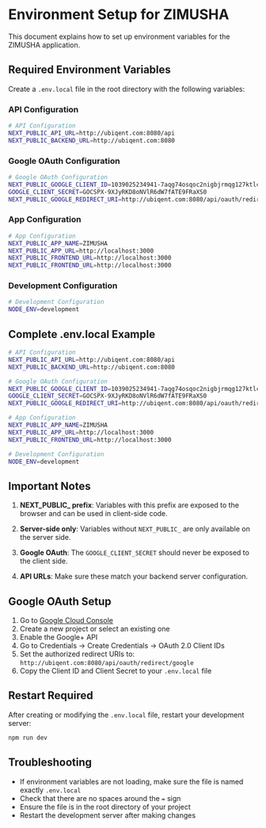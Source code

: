 # Environment Setup for ZIMUSHA

This document explains how to set up environment variables for the ZIMUSHA application.

## Required Environment Variables

Create a `.env.local` file in the root directory with the following variables:

### API Configuration
```bash
# API Configuration
NEXT_PUBLIC_API_URL=http://ubiqent.com:8080/api
NEXT_PUBLIC_BACKEND_URL=http://ubiqent.com:8080
```

### Google OAuth Configuration
```bash
# Google OAuth Configuration
NEXT_PUBLIC_GOOGLE_CLIENT_ID=1039025234941-7aqg74osqoc2nigbjrmqg127ktlc9s3o.apps.googleusercontent.com
GOOGLE_CLIENT_SECRET=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
NEXT_PUBLIC_GOOGLE_REDIRECT_URI=http://ubiqent.com:8080/api/oauth/redirect/google
```

### App Configuration
```bash
# App Configuration
NEXT_PUBLIC_APP_NAME=ZIMUSHA
NEXT_PUBLIC_APP_URL=http://localhost:3000
NEXT_PUBLIC_FRONTEND_URL=http://localhost:3000
NEXT_PUBLIC_FRONTEND_URL=http://localhost:3000
```

### Development Configuration
```bash
# Development Configuration
NODE_ENV=development
```

## Complete .env.local Example

```bash
# API Configuration
NEXT_PUBLIC_API_URL=http://ubiqent.com:8080/api
NEXT_PUBLIC_BACKEND_URL=http://ubiqent.com:8080

# Google OAuth Configuration
NEXT_PUBLIC_GOOGLE_CLIENT_ID=1039025234941-7aqg74osqoc2nigbjrmqg127ktlc9s3o.apps.googleusercontent.com
GOOGLE_CLIENT_SECRET=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
NEXT_PUBLIC_GOOGLE_REDIRECT_URI=http://ubiqent.com:8080/api/oauth/redirect/google

# App Configuration
NEXT_PUBLIC_APP_NAME=ZIMUSHA
NEXT_PUBLIC_APP_URL=http://localhost:3000
NEXT_PUBLIC_FRONTEND_URL=http://localhost:3000

# Development Configuration
NODE_ENV=development
```

## Important Notes

1. **NEXT_PUBLIC_ prefix**: Variables with this prefix are exposed to the browser and can be used in client-side code.

2. **Server-side only**: Variables without `NEXT_PUBLIC_` are only available on the server side.

3. **Google OAuth**: The `GOOGLE_CLIENT_SECRET` should never be exposed to the client side.

4. **API URLs**: Make sure these match your backend server configuration.

## Google OAuth Setup

1. Go to [Google Cloud Console](https://console.cloud.google.com/)
2. Create a new project or select an existing one
3. Enable the Google+ API
4. Go to Credentials → Create Credentials → OAuth 2.0 Client IDs
5. Set the authorized redirect URIs to: `http://ubiqent.com:8080/api/oauth/redirect/google`
6. Copy the Client ID and Client Secret to your `.env.local` file

## Restart Required

After creating or modifying the `.env.local` file, restart your development server:

```bash
npm run dev
```

## Troubleshooting

- If environment variables are not loading, make sure the file is named exactly `.env.local`
- Check that there are no spaces around the `=` sign
- Ensure the file is in the root directory of your project
- Restart the development server after making changes
